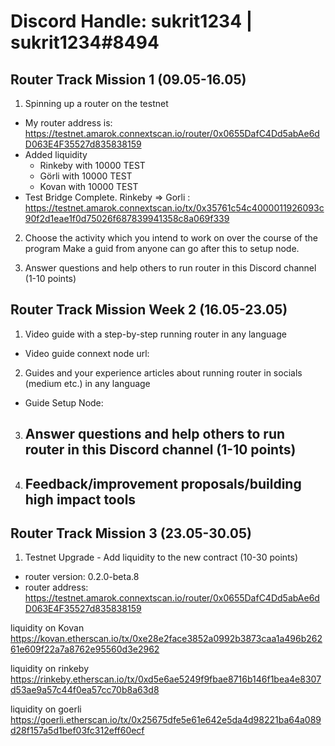# Discord Handle: sukrit1234 | sukrit1234#8494

## Router Track Mission 1 (09.05-16.05)

1) Spinning up a router on the testnet
- My router address is: https://testnet.amarok.connextscan.io/router/0x0655DafC4Dd5abAe6dD063E4F35527d835838159
- Added liquidity 
   - Rinkeby with 10000 TEST
   - Görli with 10000 TEST
   - Kovan with 10000 TEST
- Test Bridge Complete.
    Rinkeby => Gorli : https://testnet.amarok.connextscan.io/tx/0x35761c54c4000011926093c90f2d1eae1f0d75026f687839941358c8a069f339


2) Choose the activity which you intend to work on over the course of the program
    Make a guid from anyone can go after this to setup node.

3) Answer questions and help others to run router in this Discord channel (1-10 points)



## Router Track Mission Week 2 (16.05-23.05)

1) Video guide with a step-by-step running router in any language
- Video guide connext node url: 

2) Guides and your experience articles about running router in socials (medium etc.) in any language
- Guide Setup Node: 

3) Answer questions and help others to run router in this Discord channel (1-10 points)
   -
4) Feedback/improvement proposals/building high impact tools
   -


## Router Track Mission 3 (23.05-30.05)

1) Testnet Upgrade - Add liquidity to the new contract (10-30 points)
- router version: 0.2.0-beta.8 
- router address:  https://testnet.amarok.connextscan.io/router/0x0655DafC4Dd5abAe6dD063E4F35527d835838159

liquidity on Kovan
https://kovan.etherscan.io/tx/0xe28e2face3852a0992b3873caa1a496b26261e609f22a7a8762e95560d3e2962

liquidity on rinkeby
https://rinkeby.etherscan.io/tx/0xd5e6ae5249f9fbae8716b146f1bea4e8307d53ae9a57c44f0ea57cc70b8a63d8

liquidity on goerli
https://goerli.etherscan.io/tx/0x25675dfe5e61e642e5da4d98221ba64a089d28f157a5d1bef03fc312eff60ecf
